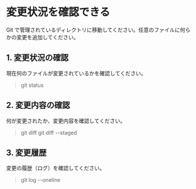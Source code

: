 # 変更状況を確認できる

Git で管理されているディレクトリに移動してください。任意のファイルに何らかの変更を追加してください。

## 1. 変更状況の確認

現在何のファイルが変更されているかを確認してください。

> git status

## 2. 変更内容の確認

何が変更されたか、変更内容を確認してください。

> git diff
> git diff --staged

## 3. 変更履歴

変更の履歴（ログ）を確認してください。

> git log --oneline
